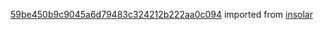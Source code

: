 [59be450b9c9045a6d79483c324212b222aa0c094](https://github.com/insolar/insolar/commit/59be450b9c9045a6d79483c324212b222aa0c094) imported from [insolar](https://github.com/insolar/insolar)
